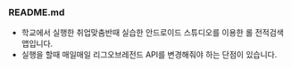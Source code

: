 ### README.md

- 학교에서 실행한 취업맞춤반때 실습한 안드로이드 스튜디오를 이용한 롤 전적검색 앱입니다.
- 실행을 할때 매일매일 리그오브레전드 API를 변경해줘야 하는 단점이 있습니다.
